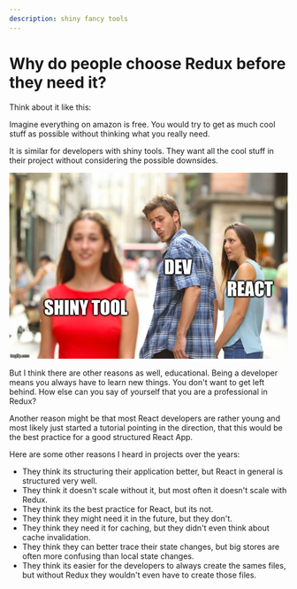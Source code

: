 ```yaml
---
description: shiny fancy tools
---
```


# Why do people choose Redux before they need it?

Think about it like this:

Imagine everything on amazon is free. You would try to get as much cool stuff as possible without thinking what you really need. 

It is similar for developers with shiny tools. They want all the cool stuff in their project without considering the possible downsides.

![](.gitbook/assets/image%20%285%29.png)

But I think there are other reasons as well, educational. Being a developer means you always have to learn new things. You don't want to get left behind. How else can you say of yourself that you are a professional in Redux?

Another reason might be that most React developers are rather young and most likely just started a tutorial pointing in the direction, that this would be the best practice for a good structured React App.

Here are some other reasons I heard in projects over the years:

* They think its structuring their application better, but React in general is structured very well.
* They think it doesn't scale without it, but most often it doesn't scale with Redux.
* They think its the best practice for React, but its not.
* They think they might need it in the future, but they don't.
* They think they need it for caching, but they didn't even think about cache invalidation.
* They think they can better trace their state changes, but big stores are often more confusing than local state changes.
* They think its easier for the developers to always create the sames files, but without Redux they wouldn't even have to create those files.



